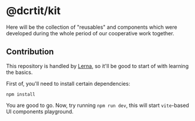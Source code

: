 # @dcrtit/kit

Here will be the collection of "reusables" and components which were developed during the whole period of our cooperative work together.

## Contribution

This repository is handled by [Lerna](https://github.com/lerna/lerna), so it'll be good to start of with learning the basics.

First of, you'll need to install certain dependencies:

```
npm install
```

You are good to go. Now, try running `npm run dev`, this will start `vite`-based UI components playground.